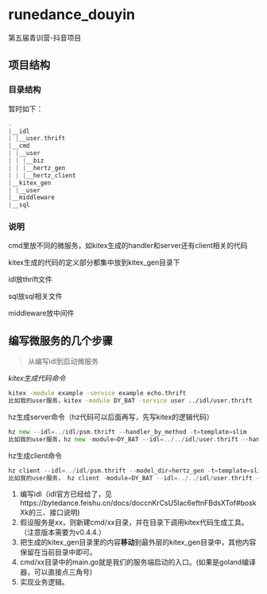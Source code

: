 # runedance_douyin

第五届青训营-抖音项目

## 项目结构

### 目录结构

暂时如下：
```go
.
|__idl
| |__user.thrift
|__cmd
| |__user
| | |__biz
| | |__hertz_gen
| | |__hertz_client
|__kitex_gen
| |__user
|__middleware
|__sql

```

### 说明

cmd里放不同的微服务，如kitex生成的handler和server还有client相关的代码

kitex生成的代码的定义部分都集中放到kitex_gen目录下

idl放thrift文件

sql放sql相关文件

middleware放中间件

## 编写微服务的几个步骤

> 从编写idl到启动微服务

*kitex生成代码命令*

```bash
kitex -module example -service example echo.thrift
比如我的user服务，kitex -module DY_BAT -service user ../idl/user.thrift 
```

hz生成server命令（hz代码可以后面再写，先写kitex的逻辑代码）

```go
hz new --idl=../idl/psm.thrift --handler_by_method -t=template=slim
比如我的user服务，hz new -module=DY_BAT --idl=../../idl/user.thrift --handler_by_method -t=template=slim
```

hz生成client命令

```go
hz client --idl=../idl/psm.thrift --model_dir=hertz_gen -t=template=slim --client_dir=hz_client
比如我的user服务， hz client -module=DY_BAT --idl=../../idl/user.thrift --model_dir=hertz_gen -t=template=slim --client_dir=hz_client
```



1. 编写idl（idl官方已经给了，见https://bytedance.feishu.cn/docs/doccnKrCsU5Iac6eftnFBdsXTof#boskXk的三、接口说明)
2. 假设服务是xx，则新建cmd/xx目录，并在目录下调用kitex代码生成工具。（注意版本需要为v0.4.4.）
3. 把生成的kitex_gen目录里的内容**移动**到最外层的kitex_gen目录中，其他内容保留在当前目录中即可。
4. cmd/xx目录中的main.go就是我们的服务端启动的入口。(如果是goland编译器，可以直接点三角号)
5. 实现业务逻辑。

